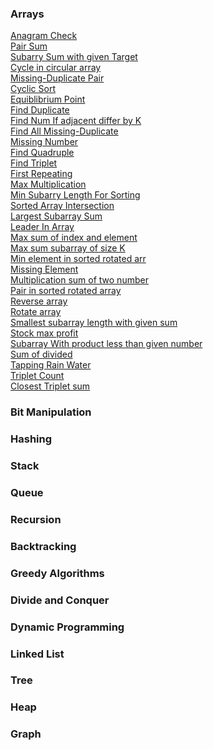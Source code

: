 ### Arrays
[Anagram Check](https://github.com/adityakumar9410/DSA/blob/main/src/com/aditya/algorithms/array/anagram-check.md)
</br>
[Pair Sum](https://github.com/adityakumar9410/DSA/blob/main/src/com/aditya/algorithms/array/pair_sum.md)
</br>
[Subarry Sum with given Target](https://github.com/adityakumar9410/algorithms-in-java/blob/main/array/src/AllSubArrayWithSumEqualToGivenNumber.java)
</br>
[Cycle in circular array](https://github.com/adityakumar9410/algorithms-in-java/blob/main/array/src/CheckCycleInCircularArray.java)
</br>
[Missing-Duplicate Pair](https://github.com/adityakumar9410/algorithms-in-java/blob/main/array/src/CorruptPair.java)
</br>
[Cyclic Sort](https://github.com/adityakumar9410/algorithms-in-java/blob/main/array/src/CyclicSort.java)
</br>
[Equiblibrium Point](https://github.com/adityakumar9410/algorithms-in-java/blob/main/array/src/EquilibPoint.java)
</br>
[Find Duplicate](https://github.com/adityakumar9410/algorithms-in-java/blob/main/array/src/FindDuplicate.java)
</br>
[Find Num If adjacent differ by K](https://github.com/adityakumar9410/algorithms-in-java/blob/main/array/src/FindElementIfAdjacentDifferByK.java)
</br>
[Find All Missing-Duplicate](https://github.com/adityakumar9410/algorithms-in-java/blob/main/array/src/FindMissingAndDuplicate.java)
</br>
[Missing Number](https://github.com/adityakumar9410/algorithms-in-java/blob/main/array/src/FindMissingNumber.java)
</br>
[Find Quadruple](https://github.com/adityakumar9410/algorithms-in-java/blob/main/array/src/FindQuadruple.java)
</br>
[Find Triplet](https://github.com/adityakumar9410/algorithms-in-java/blob/main/array/src/FindTriplet.java)
</br>
[First Repeating](https://github.com/adityakumar9410/algorithms-in-java/blob/main/array/src/FirstRepeating.java)
</br>
[Max Multiplication](https://github.com/adityakumar9410/algorithms-in-java/blob/main/array/src/GetMaxMultiplication.java)
</br>
[Min Subarry Length For Sorting](https://github.com/adityakumar9410/algorithms-in-java/blob/main/array/src/GetMinSubArrayLengthForSorting.java)
</br>
[Sorted Array Intersection](https://github.com/adityakumar9410/algorithms-in-java/blob/main/array/src/IntersectOfSortedArray.java)
</br>
[Largest Subarray Sum](https://github.com/adityakumar9410/algorithms-in-java/blob/main/array/src/LargestSubArraySum.java)
</br>
[Leader In Array](https://github.com/adityakumar9410/algorithms-in-java/blob/main/array/src/LeaderInArray.java)
</br>
[Max sum of index and element](https://github.com/adityakumar9410/algorithms-in-java/blob/main/array/src/MaxSumOfIndexAndArrayElement.java)
</br>
[Max sum subarray of size K](https://github.com/adityakumar9410/algorithms-in-java/blob/main/array/src/MaxSumSubArrayOfSizeK.java)
</br>
[Min element in sorted rotated arr](https://github.com/adityakumar9410/algorithms-in-java/blob/main/array/src/MinElementInSortedRotatedArray.java)
</br>
[Missing Element](https://github.com/adityakumar9410/algorithms-in-java/blob/main/array/src/MissingElement.java)
</br>
[Multiplication sum of two number](https://github.com/adityakumar9410/algorithms-in-java/blob/main/array/src/MultiplicationSumOfTwoNumber.java)
</br>
[Pair in sorted rotated array](https://github.com/adityakumar9410/algorithms-in-java/blob/main/array/src/PairInSortedRotatedArray.java)
</br>
[Reverse array](https://github.com/adityakumar9410/algorithms-in-java/blob/main/array/src/ReverseArray.java)
</br>
[Rotate array](https://github.com/adityakumar9410/algorithms-in-java/blob/main/array/src/RotateArray.java)
</br>
[Smallest subarray length with given sum](https://github.com/adityakumar9410/algorithms-in-java/blob/main/array/src/SmallestSubArrayLengthWithGivenSum.java)
</br>
[Stock max profit](https://github.com/adityakumar9410/algorithms-in-java/blob/main/array/src/StockMaxProfit.java)
</br>
[Subarray With product less than given number](https://github.com/adityakumar9410/algorithms-in-java/blob/main/array/src/SubArrayWithProductLessThanGivenNumber.java)
</br>
[Sum of divided](https://github.com/adityakumar9410/algorithms-in-java/blob/main/array/src/SumOfDivided.java)
</br>
[Tapping Rain Water](https://github.com/adityakumar9410/algorithms-in-java/blob/main/array/src/TappingRainWater.java)
</br>
[Triplet Count](https://github.com/adityakumar9410/algorithms-in-java/blob/main/array/src/TripletCount.java)
</br>
[Closest Triplet sum](https://github.com/adityakumar9410/algorithms-in-java/blob/main/array/src/TripletSum.java)
</br>



### Bit Manipulation

### Hashing 


### Stack

### Queue 

### Recursion


### Backtracking

### Greedy Algorithms


### Divide and Conquer

### Dynamic Programming

### Linked List


### Tree

### Heap


### Graph





